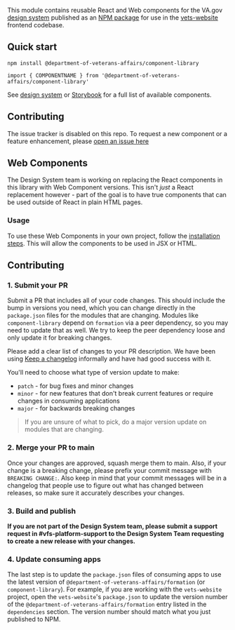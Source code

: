 This module contains reusable React and Web components for the VA.gov [design system](https://design.va.gov) published as an [NPM package](https://www.npmjs.com/package/@department-of-veterans-affairs/component-library) for use in the [vets-website](https://github.com/department-of-veterans-affairs/vets-website) frontend codebase.

## Quick start

`npm install @department-of-veterans-affairs/component-library`

`import { COMPONENTNAME } from '@department-of-veterans-affairs/component-library'`

See [design system](https://design.va.gov/components/) or [Storybook](https://design.va.gov/storybook/?path=/story/about-introduction--page) for a full list of available components.

## Contributing

The issue tracker is disabled on this repo. To request a new component or a feature enhancement, please [open an issue here](https://github.com/department-of-veterans-affairs/vets-design-system-documentation/issues/new?assignees=&labels=vsp-design-system-team&template=feature_request.md)


## Web Components

The Design System team is working on replacing the React components in this library with Web Component versions. This isn't _just_ a React replacement however - part of the goal is to have true components that can be used outside of React in plain HTML pages.

### Usage

To use these Web Components in your own project, follow the [installation steps](https://design.va.gov/documentation/developers#load-the-web-component-library). This will allow the components to be used in JSX or HTML.

## Contributing

### 1. Submit your PR

Submit a PR that includes all of your code changes. This should include the bump in versions you need, which you can change directly in the `package.json` files for the modules that are changing. Modules like `component-library` depend on `formation` via a peer dependency, so you may need to update that as well. We try to keep the peer dependency loose and only update it for breaking changes.

Please add a clear list of changes to your PR description. We have been using [Keep a changelog](https://keepachangelog.com/en/1.0.0/) informally and have had good success with it.

You'll need to choose what type of version update to make:

- `patch` - for bug fixes and minor changes
- `minor` - for new features that don't break current features or require changes in consuming applications
- `major` - for backwards breaking changes

> If you are unsure of what to pick, do a major version update on modules that are changing.

### 2. Merge your PR to main

Once your changes are approved, squash merge them to main. Also, if your change is a breaking change, please prefix your commit message with `BREAKING CHANGE:`. Also keep in mind that your commit messages will be in a changelog that people use to figure out what has changed between releases, so make sure it accurately describes your changes.

### 3. Build and publish

**If you are not part of the Design System team, please submit a support request in #vfs-platform-support to the Design System Team requesting to create a new release with your changes.**

<!--

### 4. Create a release

You will need a github [personal access token](https://help.github.com/en/articles/creating-a-personal-access-token-for-the-command-line).
This should be set as **GITHUB_API_KEY** in your environment variable.

- Navigate to the package folder
- Run the release script
  ```
  $ yarn release
  ```
- Once the script has succeeded, go to the link provided in the console
- Edit the release and add any relevant information.

-->

### 4. Update consuming apps

The last step is to update the `package.json` files of consuming apps to use the latest version of `@department-of-veterans-affairs/formation` (or `component-library`). For example, if you are working with the `vets-website` project, open the `vets-website`'s `package.json` to update the version number of the `@department-of-veterans-affairs/formation` entry listed in the `dependencies` section. The version number should match what you just published to NPM.
